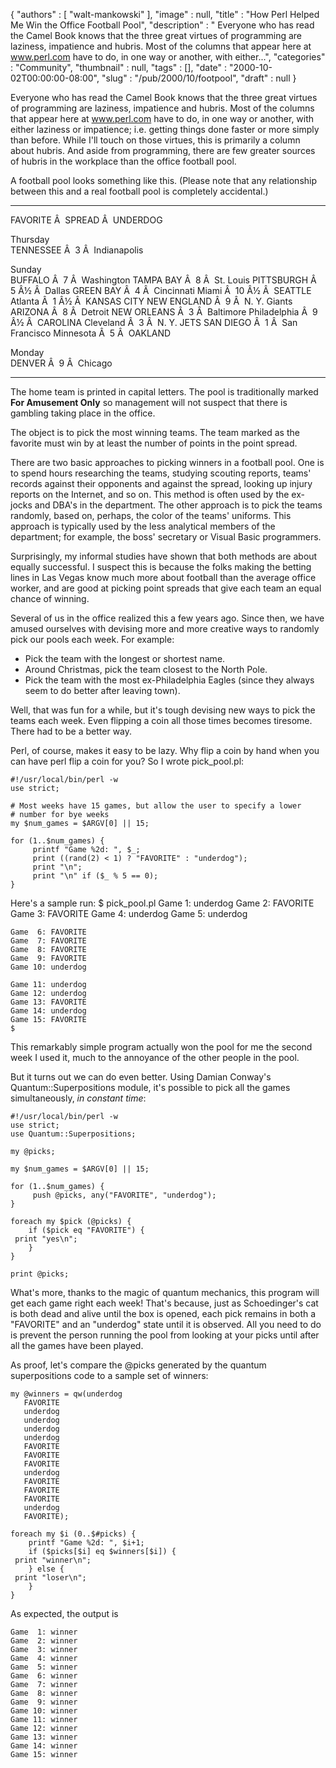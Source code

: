 {
   "authors" : [
      "walt-mankowski"
   ],
   "image" : null,
   "title" : "How Perl Helped Me Win the Office Football Pool",
   "description" : " Everyone who has read the Camel Book knows that the three great virtues of programming are laziness, impatience and hubris. Most of the columns that appear here at www.perl.com have to do, in one way or another, with either...",
   "categories" : "Community",
   "thumbnail" : null,
   "tags" : [],
   "date" : "2000-10-02T00:00:00-08:00",
   "slug" : "/pub/2000/10/footpool",
   "draft" : null
}





Everyone who has read the Camel Book knows that the three great virtues
of programming are laziness, impatience and hubris. Most of the columns
that appear here at www.perl.com have to do, in one way or another, with
either laziness or impatience; i.e. getting things done faster or more
simply than before. While I'll touch on those virtues, this is primarily
a column about hubris. And aside from programming, there are few greater
sources of hubris in the workplace than the office football pool.

A football pool looks something like this. (Please note that any
relationship between this and a real football pool is completely
accidental.)

  -------------- --- -------- --- ---------------
  FAVORITE       Â    SPREAD   Â    UNDERDOG
                                  
                                  
                                  
  Thursday                        
  TENNESSEE      Â    3        Â    Indianapolis
                                  
                                  
                                  
  Sunday                          
  BUFFALO        Â    7        Â    Washington
  TAMPA BAY      Â    8        Â    St. Louis
  PITTSBURGH     Â    5 Â½      Â    Dallas
  GREEN BAY      Â    4        Â    Cincinnati
  Miami          Â    10 Â½     Â    SEATTLE
  Atlanta        Â    1 Â½      Â    KANSAS CITY
  NEW ENGLAND    Â    9        Â    N. Y. Giants
  ARIZONA        Â    8        Â    Detroit
  NEW ORLEANS    Â    3        Â    Baltimore
  Philadelphia   Â    9 Â½      Â    CAROLINA
  Cleveland      Â    3        Â    N. Y. JETS
  SAN DIEGO      Â    1        Â    San Francisco
  Minnesota      Â    5        Â    OAKLAND
                                  
                                  
                                  
  Monday                          
  DENVER         Â    9        Â    Chicago
  -------------- --- -------- --- ---------------

The home team is printed in capital letters. The pool is traditionally
marked **For Amusement Only** so management will not suspect that there
is gambling taking place in the office.

The object is to pick the most winning teams. The team marked as the
favorite must win by at least the number of points in the point spread.

There are two basic approaches to picking winners in a football pool.
One is to spend hours researching the teams, studying scouting reports,
teams' records against their opponents and against the spread, looking
up injury reports on the Internet, and so on. This method is often used
by the ex-jocks and DBA's in the department. The other approach is to
pick the teams randomly, based on, perhaps, the color of the teams'
uniforms. This approach is typically used by the less analytical members
of the department; for example, the boss' secretary or Visual Basic
programmers.

Surprisingly, my informal studies have shown that both methods are about
equally successful. I suspect this is because the folks making the
betting lines in Las Vegas know much more about football than the
average office worker, and are good at picking point spreads that give
each team an equal chance of winning.

Several of us in the office realized this a few years ago. Since then,
we have amused ourselves with devising more and more creative ways to
randomly pick our pools each week. For example:

-   Pick the team with the longest or shortest name.
-   Around Christmas, pick the team closest to the North Pole.
-   Pick the team with the most ex-Philadelphia Eagles (since they
    always seem to do better after leaving town).

Well, that was fun for a while, but it's tough devising new ways to pick
the teams each week. Even flipping a coin all those times becomes
tiresome. There had to be a better way.

Perl, of course, makes it easy to be lazy. Why flip a coin by hand when
you can have perl flip a coin for you? So I wrote pick\_pool.pl:

    #!/usr/local/bin/perl -w
    use strict;

    # Most weeks have 15 games, but allow the user to specify a lower
    # number for bye weeks
    my $num_games = $ARGV[0] || 15;

    for (1..$num_games) {
         printf "Game %2d: ", $_;
         print ((rand(2) < 1) ? "FAVORITE" : "underdog");
         print "\n";
         print "\n" if ($_ % 5 == 0);
    }

Here's a sample run:
    $ pick_pool.pl
    Game  1: underdog
    Game  2: FAVORITE
    Game  3: FAVORITE
    Game  4: underdog
    Game  5: underdog

    Game  6: FAVORITE
    Game  7: FAVORITE
    Game  8: FAVORITE
    Game  9: FAVORITE
    Game 10: underdog

    Game 11: underdog
    Game 12: underdog
    Game 13: FAVORITE
    Game 14: underdog
    Game 15: FAVORITE
    $

This remarkably simple program actually won the pool for me the second
week I used it, much to the annoyance of the other people in the pool.

But it turns out we can do even better. Using Damian Conway's
Quantum::Superpositions module, it's possible to pick all the games
simultaneously, *in constant time*:

    #!/usr/local/bin/perl -w
    use strict;
    use Quantum::Superpositions;

    my @picks;

    my $num_games = $ARGV[0] || 15;

    for (1..$num_games) {
         push @picks, any("FAVORITE", "underdog");
    }

    foreach my $pick (@picks) {
        if ($pick eq "FAVORITE") {
     print "yes\n";
        }
    }

    print @picks;

What's more, thanks to the magic of quantum mechanics, this program will
get each game right each week! That's because, just as Schoedinger's cat
is both dead and alive until the box is opened, each pick remains in
both a "FAVORITE" and an "underdog" state until it is observed. All you
need to do is prevent the person running the pool from looking at your
picks until after all the games have been played.

As proof, let's compare the @picks generated by the quantum
superpositions code to a sample set of winners:

    my @winners = qw(underdog
       FAVORITE
       underdog
       underdog
       underdog
       underdog
       FAVORITE
       FAVORITE
       FAVORITE
       underdog
       FAVORITE
       FAVORITE
       FAVORITE
       underdog
       FAVORITE);

    foreach my $i (0..$#picks) {
        printf "Game %2d: ", $i+1;
        if ($picks[$i] eq $winners[$i]) {
     print "winner\n";
        } else {
     print "loser\n";
        }
    }

As expected, the output is

    Game  1: winner
    Game  2: winner
    Game  3: winner
    Game  4: winner
    Game  5: winner
    Game  6: winner
    Game  7: winner
    Game  8: winner
    Game  9: winner
    Game 10: winner
    Game 11: winner
    Game 12: winner
    Game 13: winner
    Game 14: winner
    Game 15: winner


